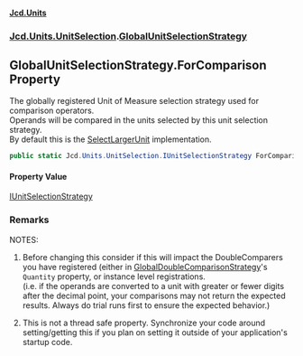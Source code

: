 #### [Jcd.Units](index.md 'index')
### [Jcd.Units.UnitSelection](Jcd.Units.UnitSelection.md 'Jcd.Units.UnitSelection').[GlobalUnitSelectionStrategy](Jcd.Units.UnitSelection.GlobalUnitSelectionStrategy.md 'Jcd.Units.UnitSelection.GlobalUnitSelectionStrategy')

## GlobalUnitSelectionStrategy.ForComparison Property

The globally registered Unit of Measure selection strategy used for comparison operators.  
Operands will be compared in the units selected by this unit selection strategy.  
By default this is the [SelectLargerUnit](Jcd.Units.UnitSelection.SelectLargerUnit.md 'Jcd.Units.UnitSelection.SelectLargerUnit') implementation.

```csharp
public static Jcd.Units.UnitSelection.IUnitSelectionStrategy ForComparison { get; set; }
```

#### Property Value
[IUnitSelectionStrategy](Jcd.Units.UnitSelection.IUnitSelectionStrategy.md 'Jcd.Units.UnitSelection.IUnitSelectionStrategy')

### Remarks
NOTES:  
1. Before changing this consider if this will impact the DoubleComparers you have registered (either in [GlobalDoubleComparisonStrategy](Jcd.Units.DoubleComparisons.GlobalDoubleComparisonStrategy.md 'Jcd.Units.DoubleComparisons.GlobalDoubleComparisonStrategy')'s `Quantity` property, or instance level registrations.  
(i.e. if the operands are converted to a unit with greater or fewer digits after the decimal point, your comparisons may not return the expected results. Always do trial runs first to ensure the expected behavior.)  
  
2. This is not a thread safe property. Synchronize your code around setting/getting this if you plan on setting it outside of your application's startup code.